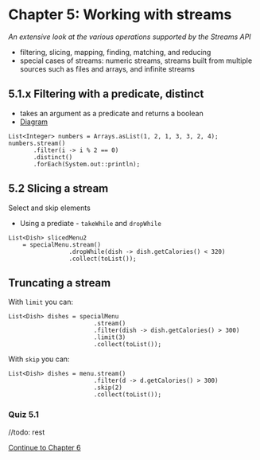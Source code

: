 # Chapter 5: Working with streams

*An extensive look at the various operations supported by the Streams API*

- filtering, slicing, mapping, finding, matching, and reducing
- special cases of streams: numeric streams, streams built from multiple sources such as files and arrays, and infinite streams

## 5.1.x Filtering with a predicate, distinct

- takes an argument as a predicate and returns a boolean
- [Diagram](https://learning.oreilly.com/library/view/modern-java-in/9781617293566/05fig01_alt.jpg)

```
List<Integer> numbers = Arrays.asList(1, 2, 1, 3, 3, 2, 4);
numbers.stream()
       .filter(i -> i % 2 == 0)
       .distinct()
       .forEach(System.out::println);
```

## 5.2 Slicing a stream

Select and skip elements

- Using a prediate - `takeWhile` and `dropWhile`

```
List<Dish> slicedMenu2
    = specialMenu.stream()
                 .dropWhile(dish -> dish.getCalories() < 320)
                 .collect(toList()); 
```

## Truncating a stream

With `limit` you can:

```
List<Dish> dishes = specialMenu
                        .stream()
                        .filter(dish -> dish.getCalories() > 300)
                        .limit(3)
                        .collect(toList());
```

With `skip` you can:

```
List<Dish> dishes = menu.stream()
                        .filter(d -> d.getCalories() > 300)
                        .skip(2)
                        .collect(toList());
```

### Quiz 5.1

//todo: rest




[Continue to Chapter 6](README-chapter-06.md)
